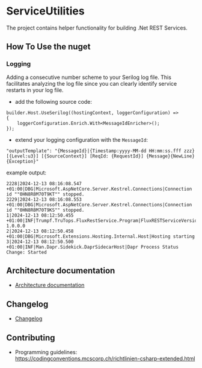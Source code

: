 # ServiceUtilities
The project contains helper functionality for building .Net REST Services.

## How To Use the nuget
### Logging
Adding a consecutive number scheme to your Serilog log file. This facilitates analyzing the log file since you can clearly identify service restarts in your log file.
- add the following source code:
```
builder.Host.UseSerilog((hostingContext, loggerConfiguration) =>
{
    loggerConfiguration.Enrich.With<MessageIdEnricher>();
});
```
- extend your logging configuration with the ```MessageId```:
```
"outputTemplate": "{MessageId}|{Timestamp:yyyy-MM-dd HH:mm:ss.fff zzz} [{Level:u3}] [{SourceContext}] [ReqId: {RequestId}] {Message}{NewLine}{Exception}"
```
example output:
```
2228|2024-12-13 08:16:08.547 +01:00|DBG|Microsoft.AspNetCore.Server.Kestrel.Connections|Connection id ""0HN8R8M70T9KT"" stopped.
2229|2024-12-13 08:16:08.553 +01:00|DBG|Microsoft.AspNetCore.Server.Kestrel.Connections|Connection id ""0HN8R8M70T9KS"" stopped.
1|2024-12-13 08:12:50.455 +01:00|INF|Trumpf.TruTops.FluxRestService.Program|FluxRESTServiceVersion: 1.0.0.0
2|2024-12-13 08:12:50.458 +01:00|DBG|Microsoft.Extensions.Hosting.Internal.Host|Hosting starting
3|2024-12-13 08:12:50.500 +01:00|INF|Man.Dapr.Sidekick.DaprSidecarHost|Dapr Process Status Change: Started 
```

## Architecture documentation
- [Architecture documentation](arcDoc/arc42/01_introduction_and_goals.md)

## Changelog
- [Changelog](Changelog.md)

## Contributing
- Programming guidelines: https://codingconventions.mcscorp.ch/richtlinien-csharp-extended.html